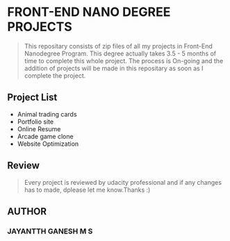 # FRONT-END NANO DEGREE PROJECTS
> This repositary consists of zip files of all my projects in Front-End Nanodegree Program. This degree actually takes 3.5 - 5 months of time to complete this whole project. The process is On-going and the addition of projects will be made in this repositary as soon as I complete the project.

## Project List
- Animal trading cards
- Portfolio site
- Online Resume
- Arcade game clone
- Website Optimization

## Review
> Every project is reviewed by udacity professional and if any changes has to made, dplease let me know.Thanks :)

## AUTHOR
### JAYANTTH GANESH M S
  
